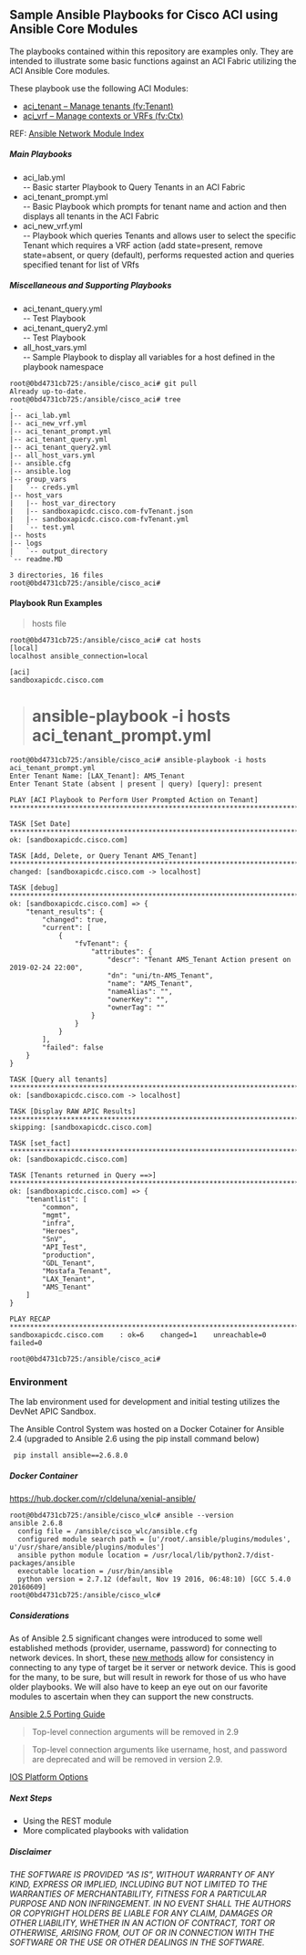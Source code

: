 
## Sample Ansible Playbooks for Cisco ACI using Ansible Core Modules ##

The playbooks contained within this repository are examples only.  They are intended to illustrate some basic functions against an ACI Fabric utilizing the ACI Ansible Core modules.

These playbook use the following ACI Modules:
- [aci_tenant – Manage tenants (fv:Tenant)](https://docs.ansible.com/ansible/latest/modules/aci_tenant_module.html#aci-tenant-module)
- [aci_vrf – Manage contexts or VRFs (fv:Ctx)](https://docs.ansible.com/ansible/latest/modules/aci_vrf_module.html#aci-vrf-module)

REF: [Ansible Network Module Index](https://docs.ansible.com/ansible/latest/modules/list_of_network_modules.html)


##### Main Playbooks ######
 - aci\_lab.yml      
 	-- Basic starter Playbook to Query Tenants in an ACI Fabric
 - aci\_tenant_prompt.yml  
    -- Basic Playbook which prompts for tenant name and action and then displays all tenants in the ACI Fabric
 - aci\_new_vrf.yml  
    -- Playbook which queries Tenants and allows user to select the specific Tenant which requires a VRF action (add state=present, remove state=absent, or query (default), performs requested action and queries specified tenant for list of VRfs
    
##### Miscellaneous and Supporting Playbooks ######
 - aci\_tenant_query.yml  
    -- Test Playbook
 - aci\_tenant_query2.yml  
    -- Test Playbook
 - all\_host_vars.yml  
 	-- Sample Playbook to display all variables for a host defined in the playbook namespace

```
root@0bd4731cb725:/ansible/cisco_aci# git pull
Already up-to-date.
root@0bd4731cb725:/ansible/cisco_aci# tree
.
|-- aci_lab.yml
|-- aci_new_vrf.yml
|-- aci_tenant_prompt.yml
|-- aci_tenant_query.yml
|-- aci_tenant_query2.yml
|-- all_host_vars.yml
|-- ansible.cfg
|-- ansible.log
|-- group_vars
|   `-- creds.yml
|-- host_vars
|   |-- host_var_directory
|   |-- sandboxapicdc.cisco.com-fvTenant.json
|   |-- sandboxapicdc.cisco.com-fvTenant.yml
|   `-- test.yml
|-- hosts
|-- logs
|   `-- output_directory
`-- readme.MD

3 directories, 16 files
root@0bd4731cb725:/ansible/cisco_aci#

```



#### Playbook Run Examples ####

> hosts file

```
root@0bd4731cb725:/ansible/cisco_aci# cat hosts
[local]
localhost ansible_connection=local

[aci]
sandboxapicdc.cisco.com
```

>  # ansible-playbook -i hosts aci\_tenant_prompt.yml


```
root@0bd4731cb725:/ansible/cisco_aci# ansible-playbook -i hosts aci_tenant_prompt.yml
Enter Tenant Name: [LAX_Tenant]: AMS_Tenant
Enter Tenant State (absent | present | query) [query]: present

PLAY [ACI Playbook to Perform User Prompted Action on Tenant] ****************************************************************************************************************

TASK [Set Date] **************************************************************************************************************************************************************
ok: [sandboxapicdc.cisco.com]

TASK [Add, Delete, or Query Tenant AMS_Tenant] *******************************************************************************************************************************
changed: [sandboxapicdc.cisco.com -> localhost]

TASK [debug] *****************************************************************************************************************************************************************
ok: [sandboxapicdc.cisco.com] => {
    "tenant_results": {
        "changed": true,
        "current": [
            {
                "fvTenant": {
                    "attributes": {
                        "descr": "Tenant AMS_Tenant Action present on 2019-02-24 22:00",
                        "dn": "uni/tn-AMS_Tenant",
                        "name": "AMS_Tenant",
                        "nameAlias": "",
                        "ownerKey": "",
                        "ownerTag": ""
                    }
                }
            }
        ],
        "failed": false
    }
}

TASK [Query all tenants] *****************************************************************************************************************************************************
ok: [sandboxapicdc.cisco.com -> localhost]

TASK [Display RAW APIC Results] **********************************************************************************************************************************************
skipping: [sandboxapicdc.cisco.com]

TASK [set_fact] **************************************************************************************************************************************************************
ok: [sandboxapicdc.cisco.com]

TASK [Tenants returned in Query ==>] *****************************************************************************************************************************************
ok: [sandboxapicdc.cisco.com] => {
    "tenantlist": [
        "common",
        "mgmt",
        "infra",
        "Heroes",
        "SnV",
        "API_Test",
        "production",
        "GDL_Tenant",
        "Mostafa_Tenant",
        "LAX_Tenant",
        "AMS_Tenant"
    ]
}

PLAY RECAP *******************************************************************************************************************************************************************
sandboxapicdc.cisco.com    : ok=6    changed=1    unreachable=0    failed=0

root@0bd4731cb725:/ansible/cisco_aci#
```





### Environment ##

The lab environment used for development and initial testing utilizes the DevNet APIC Sandbox.

The Ansible Control System was hosted on a Docker Cotainer for Ansible 2.4 (upgraded to Ansible 2.6 using the pip install command below)


```
 pip install ansible==2.6.8.0
```

##### Docker Container #####

https://hub.docker.com/r/cldeluna/xenial-ansible/





```
root@0bd4731cb725:/ansible/cisco_wlc# ansible --version
ansible 2.6.8
  config file = /ansible/cisco_wlc/ansible.cfg
  configured module search path = [u'/root/.ansible/plugins/modules', u'/usr/share/ansible/plugins/modules']
  ansible python module location = /usr/local/lib/python2.7/dist-packages/ansible
  executable location = /usr/bin/ansible
  python version = 2.7.12 (default, Nov 19 2016, 06:48:10) [GCC 5.4.0 20160609]
root@0bd4731cb725:/ansible/cisco_wlc#
```

##### Considerations ######

As of Ansible 2.5 significant changes were introduced to some well established methods (provider, username, password) for connecting to network devices.  In short, these [new methods](https://docs.ansible.com/ansible/latest/porting_guides/porting_guide_2.5.html#adding-persistent-connection-types-network-cli-and-netconf) allow for consistency in connecting to any type of target be it server or network device.  This is good for the many, to be sure, but will result in rework for those of us who have older playbooks.  We will also have to keep an eye out on our favorite modules to ascertain when they can support the new constructs.


[Ansible 2.5 Porting Guide](https://docs.ansible.com/ansible/latest/porting_guides/porting_guide_2.5.html)

>Top-level connection arguments will be removed in 2.9

>Top-level connection arguments like username, host, and password are deprecated and will be removed in version 2.9.

[IOS Platform Options](https://docs.ansible.com/ansible/latest/network/user_guide/platform_ios.html#using-cli-in-ansible-2-6)


##### Next Steps ######

- Using the REST module
- More complicated playbooks with validation

##### Disclaimer ######

*THE SOFTWARE IS PROVIDED “AS IS”, WITHOUT WARRANTY OF ANY KIND, EXPRESS OR IMPLIED, INCLUDING BUT NOT LIMITED TO THE WARRANTIES OF MERCHANTABILITY, FITNESS FOR A PARTICULAR PURPOSE AND NON INFRINGEMENT. IN NO EVENT SHALL THE AUTHORS OR COPYRIGHT HOLDERS BE LIABLE FOR ANY CLAIM, DAMAGES OR OTHER LIABILITY, WHETHER IN AN ACTION OF CONTRACT, TORT OR OTHERWISE, ARISING FROM, OUT OF OR IN CONNECTION WITH THE SOFTWARE OR THE USE OR OTHER DEALINGS IN THE SOFTWARE.*
